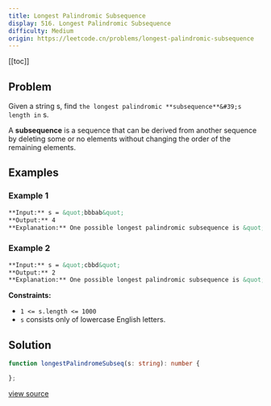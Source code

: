 ```yaml
---
title: Longest Palindromic Subsequence
display: 516. Longest Palindromic Subsequence
difficulty: Medium
origin: https://leetcode.cn/problems/longest-palindromic-subsequence
---
```


[[toc]]

## Problem

Given a string s, find `the longest palindromic **subsequence**&#39;s length in` s.

A **subsequence** is a sequence that can be derived from another sequence by deleting some or no elements without changing the order of the remaining elements.

## Examples

### Example 1

```md
**Input:** s = &quot;bbbab&quot;
**Output:** 4
**Explanation:** One possible longest palindromic subsequence is &quot;bbbb&quot;.
```

### Example 2

```md
**Input:** s = &quot;cbbd&quot;
**Output:** 2
**Explanation:** One possible longest palindromic subsequence is &quot;bb&quot;.
```

**Constraints:**

- <code>1 &lt;= s.length &lt;= 1000</code>
- <code>s</code> consists only of lowercase English letters.

## Solution

```ts
function longestPalindromeSubseq(s: string): number {

};
```

[view source](https://leetcode.cn/problems/longest-palindromic-subsequence)
